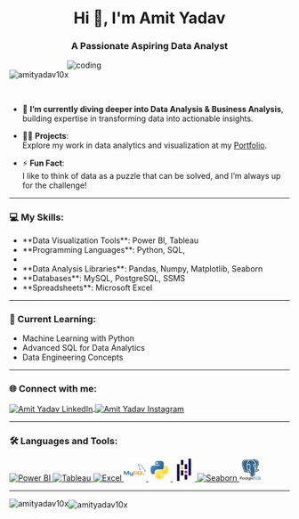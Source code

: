 <h1 align="center">Hi 👋, I'm Amit Yadav</h1>
<h3 align="center">A Passionate Aspiring Data Analyst</h3>

<img align="right" alt="coding" width="400" src="https://user-images.githubusercontent.com/98509698/205488812-96c222ed-cbb2-4c1d-b6c2-6bdc1a42e3da.gif">

<p align="left"> 
  <img src="https://komarev.com/ghpvc/?username=amityadav10x&label=Profile%20views&color=0e75b6&style=flat" alt="amityadav10x" /> 
</p>

<p align="left"> 
  <a href="https://twitter.com/" target="blank"><img src="https://img.shields.io/twitter/follow/?logo=twitter&style=for-the-badge" alt="" /></a> 
</p>

- 🌱 **I’m currently diving deeper into Data Analysis & Business Analysis**, building expertise in transforming data into actionable insights.

- 👨‍💻 **Projects**:  
  Explore my work in data analytics and visualization at my [Portfolio](https://amityadav10x.github.io/Portfolio_Website/index.html).

- ⚡ **Fun Fact**:  
  I like to think of data as a puzzle that can be solved, and I’m always up for the challenge!

---

<h3 align="left">💻 My Skills:</h3>
<ul>
  <li>**Data Visualization Tools**: Power BI, Tableau</li>
  <li>**Programming Languages**: Python, SQL,<li>
  <li>**Data Analysis Libraries**: Pandas, Numpy, Matplotlib, Seaborn</li>
  <li>**Databases**: MySQL, PostgreSQL, SSMS</li>
  <li>**Spreadsheets**: Microsoft Excel</li>
</ul>

---


<h3 align="left">🎯 Current Learning:</h3>
<ul>
  <li>Machine Learning with Python</li>
  <li>Advanced SQL for Data Analytics</li>
  <li>Data Engineering Concepts</li>
</ul>

---

<h3 align="left">🌐 Connect with me:</h3>
<p align="left">
  <a href="https://www.linkedin.com/in/amit-yadav-417bb5288" target="blank">
    <img align="center" src="https://raw.githubusercontent.com/rahuldkjain/github-profile-readme-generator/master/src/images/icons/Social/linked-in-alt.svg" alt="Amit Yadav LinkedIn" height="30" width="40" />
  </a>
  <a href="https://www.instagram.com/yaduvanshi_amit" target="blank">
    <img align="center" src="https://raw.githubusercontent.com/rahuldkjain/github-profile-readme-generator/master/src/images/icons/Social/instagram.svg" alt="Amit Yadav Instagram" height="30" width="40" />
  </a>
<!--   <a href="https://www.kaggle.com/amityadav10x" target="blank">
    <img align="center" src="https://upload.wikimedia.org/wikipedia/commons/8/8e/Kaggle_logo.png" alt="Amit Yadav Kaggle" height="30" width="40" />
  </a> -->
</p>

---

<h3 align="left">🛠️ Languages and Tools:</h3>
<p align="left">
  <a href="https://powerbi.microsoft.com/" target="_blank" rel="noreferrer">
    <img src="https://learn.microsoft.com/es-es/training/achievements/get-started-power-bi.svg" alt="Power BI" width="40" height="40">
  </a>
  <a href="https://www.tableau.com/" target="_blank" rel="noreferrer">
    <img src="https://user-images.githubusercontent.com/32903323/43256817-e40da78a-90c5-11e8-9c84-9471549a1259.png" alt="Tableau" width="40" height="40">
  </a>
  <a href="https://products.office.com/en/excel" target="_blank" rel="noreferrer">
    <img src="https://upload.wikimedia.org/wikipedia/commons/thumb/7/73/Microsoft_Excel_2013-2019_logo.svg/1024px-Microsoft_Excel_2013-2019_logo.svg.png" alt="Excel" width="40" height="40">
  </a>
  <a href="https://www.mysql.com/" target="_blank" rel="noreferrer">
    <img src="https://raw.githubusercontent.com/devicons/devicon/master/icons/mysql/mysql-original-wordmark.svg" alt="MySQL" width="40" height="40">
  </a>
  <a href="https://www.python.org" target="_blank" rel="noreferrer">
    <img src="https://raw.githubusercontent.com/devicons/devicon/master/icons/python/python-original.svg" alt="Python" width="40" height="40">
  </a>
  <a href="https://pandas.pydata.org/" target="_blank" rel="noreferrer">
    <img src="https://raw.githubusercontent.com/devicons/devicon/2ae2a900d2f041da66e950e4d48052658d850630/icons/pandas/pandas-original.svg" alt="Pandas" width="40" height="40">
  </a>
  <a href="https://seaborn.pydata.org/" target="_blank" rel="noreferrer">
    <img src="https://seaborn.pydata.org/_images/logo-mark-lightbg.svg" alt="Seaborn" width="40" height="40">
  </a>
  <a href="https://www.postgresql.org" target="_blank" rel="noreferrer">
    <img src="https://raw.githubusercontent.com/devicons/devicon/master/icons/postgresql/postgresql-original-wordmark.svg" alt="PostgreSQL" width="40" height="40">
  </a>
</p>

---

<p><img align="left" src="https://github-readme-stats.vercel.app/api/top-langs?username=amityadav10x&show_icons=true&locale=en&layout=compact" alt="amityadav10x" /></p>
<p><img align="center" src="https://github-readme-streak-stats.herokuapp.com/?user=amityadav10x&" alt="amityadav10x" width="500" height="350" /></p>

